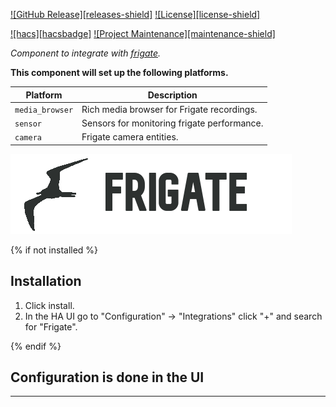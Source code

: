 [![GitHub Release][releases-shield]][releases]
[![License][license-shield]][license]

[![hacs][hacsbadge]][hacs]
[![Project Maintenance][maintenance-shield]][user_profile]

_Component to integrate with [frigate][frigate]._

**This component will set up the following platforms.**

Platform | Description
-- | --
`media_browser` | Rich media browser for Frigate recordings.
`sensor` | Sensors for monitoring frigate performance.
`camera` | Frigate camera entities.

![example][exampleimg]

{% if not installed %}
## Installation

1. Click install.
1. In the HA UI go to "Configuration" -> "Integrations" click "+" and search for "Frigate".

{% endif %}


## Configuration is done in the UI

<!---->

***

[frigate]: https://github.com/blakeblackshear/frigate
[commits]: https://github.com/blakeblackshear/frigate/commits/master
[hacs]: https://hacs.xyz
[exampleimg]: frigate.png
[license]: https://github.com/blakeblackshear/frigate/blob/main/LICENSE
[releases]: https://github.com/blakeblackshear/frigate/releases
[user_profile]: https://github.com/blakeblackshear
